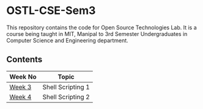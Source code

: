 # OSTL-CSE-Sem3

This repository contains the code for Open Source Technologies Lab. It is a course being taught in MIT, Manipal to 3rd Semester Undergraduates in Computer Science and Engineering department. 

## Contents
| Week No | Topic |
| --------|-------|
| [Week 3](Week3)| Shell Scripting 1|
| [Week 4](Week4)| Shell Scripting 2|
